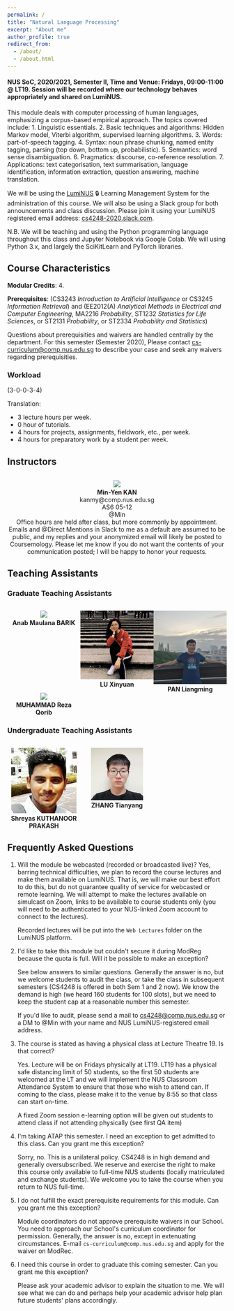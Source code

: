 ```yaml
---
permalink: /
title: "Natural Language Processing"
excerpt: "About me"
author_profile: true
redirect_from:
  - /about/
  - /about.html
---
```


#### NUS SoC, 2020/2021, Semester II, Time and Venue: Fridays, 09:00-11:00 @ LT19.  Session will be recorded where our technology behaves appropriately and shared on LumiNUS. 

<!-- 
<P>&nbsp;
</P>
<P>&nbsp;
</P>
<P>&nbsp;
</P>
-->   

This module deals with computer processing of human languages, emphasizing a corpus-based empirical approach. The topics covered include: 1. Linguistic essentials. 2. Basic techniques and algorithms: Hidden Markov model, Viterbi algorithm, supervised learning algorithms. 3. Words: part-of-speech tagging. 4. Syntax: noun phrase chunking, named entity tagging, parsing (top down, bottom up, probabilistic). 5. Semantics: word sense disambiguation. 6. Pragmatics: discourse, co-reference resolution. 7. Applications: text categorisation, text summarisation, language identification, information extraction, question answering, machine translation.

We will be using the [LumiNUS](https://luminus.nus.edu.sg/modules/eba8b739-2fa1-4148-8384-d1fe7a1034fb) 🔒 Learning Management System for the administration of this course.  We will also be using a Slack group for both announcements and class discussion.  Please join it using your LumiNUS registered email address: [cs4248-2020.slack.com](https://cs4248-2020.slack.com/).

N.B. We will be teaching and using the Python programming language throughout this class and Jupyter Notebook via Google Colab. We will using Python 3.x, and largely the SciKitLearn and PyTorch libraries.

## Course Characteristics

**Modular Credits**: 4.

**Prerequisites**: (CS3243 _Introduction to Artificial Intelligence_ or CS3245 _Information Retrieval_) and (EE2012(A) _Analytical Methods in Electrical and Computer Engineering_, MA2216 _Probability_, ST1232 _Statistics for Life Sciences_, or ST2131 _Probability_, or ST2334 _Probability and Statistics_)

Questions about prerequisities and waivers are handled centrally by the department. For this semester (Semester 2020), Please contact [cs-curriculum@comp.nus.edu.sg](mailto:cs-curriculum@comp.nus.edu.sg) to describe your case and seek any waivers regarding prerequisities.

### Workload

(3-0-0-3-4)

Translation:

* 3 lecture hours per week.
* 0 hour of tutorials.
* 4 hours for projects, assignments, fieldwork, etc., per week.
* 4 hours for preparatory work by a student per week.

## Instructors

<div style="text-align:center; display:grid; grid-template-columns: 1fr; margin-top:30px;">

<div class="tutor__profile">
  <img src="images/kanmy.jpg"/>
  <div>
    <strong>Min-Yen KAN</strong><br/>
    <a href="mailto:kanmy@comp.nus.edu.sg" style="text-decoration:none"><i class="fas fa-envelope"></i> kanmy@comp.nus.edu.sg</a><br/>
    <i class="fas fa-building"></i> AS6 05-12<br/>
    <i class="fas fa-var-slack"></i> @Min<br/>
    Office hours are held after class, but more commonly by appointment. Emails and @Direct Mentions in Slack to me as a default are assumed to be public, and my replies and your anonymized email will likely be posted to Coursemology. Please let me know if you do not want the contents of your communication posted; I will be happy to honor your requests.
  </div>
</div>

</div>

## Teaching Assistants

<!-- Copy above tile from instructor -->

### Graduate Teaching Assistants

<div style="text-align:center; display:grid; grid-template-columns: 1fr 1fr 1fr; margin-top:30px;">

<div class="tutor__profile">
  <img src="images/bio-photo.jpg"/><BR/>
  <strong>Anab Maulana BARIK</strong>
  <BR/>
<!--  <A HREF="mailto:e0546093@u.nus.edu">e0546093@u.nus.edu</A><BR/> -->
</div>

<div class="tutor__profile">
  <img src="images/xinyuan.jpg"/><BR/>
  <strong>LU Xinyuan</strong>
  <BR/>
<!--  <A HREF="mailto:e0517237@u.nus.edu">e0517237@u.nus.edu</A><BR/> -->
</div>

<div class="tutor__profile">
  <img src="images/liangming.jpg"/><BR/>
  <strong>PAN Liangming</strong>
  <BR/>
<!--  <A HREF="mailto:e0272310@u.nus.edu">e0272310@u.nus.edu</A><BR/> -->
</div>

<div class="tutor__profile">
  <img src="images/bio-photo.jpg"/><BR/>
  <strong>MUHAMMAD Reza Qorib</strong>
  <BR/>
<!--  <A HREF="mailto:e0514925@u.nus.edu">e0514925@u.nus.edu</A><BR/>  -->
</div>

</div>

### Undergraduate Teaching Assistants

<div style="text-align:center; display:grid; grid-template-columns: 1fr 1fr 1fr; margin-top:30px;">

<div class="tutor__profile"> 
  <img src="images/Shreyas.jpg"/><BR/> 
  <strong>Shreyas KUTHANOOR PRAKASH</strong> 
  <BR/> 
<!--  <A HREF="mailto:e0238588@u.nus.edu">e0238588@u.nus.edu</A><BR/> -->
</div>

<div class="tutor__profile"> 
  <img src="images/Tianyang.jpg"/><BR/> 
  <strong>ZHANG Tianyang</strong> 
  <BR/> 
<!--  <A HREF="mailto:e0253753@u.nus.edu">e0253753@u.nus.edu</A><BR/>  -->
</div>

</div>

## Frequently Asked Questions

1. Will the module be webcasted (recorded or broadcasted live)?
   Yes, barring technical difficulties, we plan to record the course lectures and make them available on LumiNUS.  That is, we will make our best effort to do this, but do not guarantee quality of service for webcasted or remote learning.  We will attempt to make the lectures available on simulcast on Zoom, links to be available to course students only (you will need to be authenticated to your NUS-linked Zoom account to connect to the lectures).

   Recorded lectures will be put into the `Web Lectures` folder on the LumiNUS platform.

2. I'd like to take this module but couldn't secure it during ModReg because the quota is full.  Will it be possible to make an exception?

   See below answers to similar questions.  Generally the answer is no, but we welcome students to audit the class, or take the class in subsequent semesters (CS4248 is offered in both Sem 1 and 2 now).  We know the demand is high (we heard 160 students for 100 slots), but we need to keep the student cap at a reasonable number this semester.  

   If you'd like to audit, please send a mail to cs4248@comp.nus.edu.sg or a DM to @Min with your name and NUS LumiNUS-registered email address.

3. The course is stated as having a physical class at Lecture Theatre 19.  Is that correct?

   Yes.  Lecture will be on Fridays physically at LT19.  LT19 has a physical safe distancing limit of 50 students, so the first 50 students are welcomed at the LT and we will implement the NUS Classroom Attendance System to ensure that those who wish to attend can.  If coming to the class, please make it to the venue by 8:55 so that class can start on-time.

   A fixed Zoom session e-learning option will be given out students to attend class if not attending physically (see first QA item)

4. I'm taking ATAP this semester.  I need an exception to get admitted to this class.  Can you grant me this exception?

   Sorry, no.  This is a unilateral policy.  CS4248 is in high demand and generally oversubscribed.  We reserve and exercise the right to make this course only available to full-time NUS students (locally matriculated and exchange students).  We welcome you to take the course when you return to NUS full-time.

5. I do not fulfill the exact prerequisite requirements for this module.  Can you grant me this exception?

   Module coordinators do not approve prerequisite waivers in our School.  You need to approach our School's curriculum coordinator for permission.  Generally, the answer is no, except in extenuating circumstances.  E-mail `cs-curriculum@comp.nus.edu.sg` and apply for the waiver on ModRec. 

6. I need this course in order to graduate this coming semester.  Can you grant me this exception?

   Please ask your academic advisor to explain the situation to me.  We will see what we can do and perhaps help your academic advisor help plan future students' plans accordingly.

